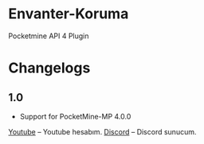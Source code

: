 # Envanter-Koruma
Pocketmine API 4 Plugin

# Changelogs
## 1.0
- Support for PocketMine-MP 4.0.0

[Youtube](https://www.instagram.com/teknokodi/?hl=tr) – Youtube hesabım.
[Discord](https://www.instagram.com/teknokodi/?hl=tr) – Discord sunucum.
